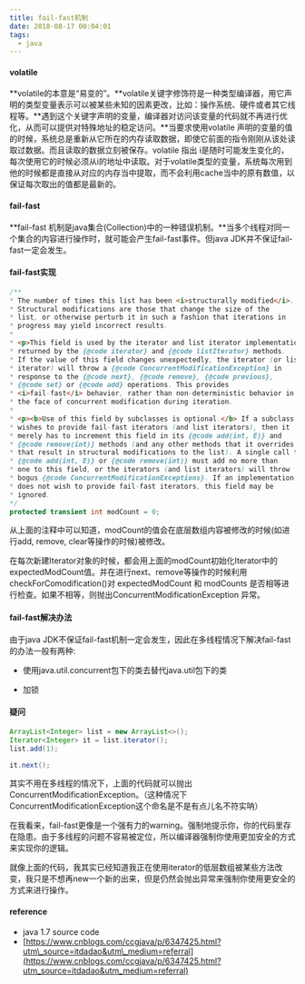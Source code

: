 ```yaml
---
title: fail-fast机制
date: 2018-08-17 00:04:01
tags:
  - java
---
```


#### **volatile**

**volatile的本意是“易变的”。**volatile关键字修饰符是一种类型编译器，用它声明的类型变量表示可以被某些未知的因素更改，比如：操作系统、硬件或者其它线程等。**遇到这个关键字声明的变量，编译器对访问该变量的代码就不再进行优化，从而可以提供对特殊地址的稳定访问。**当要求使用volatile 声明的变量的值的时候，系统总是重新从它所在的内存读取数据，即使它前面的指令刚刚从该处读取过数据。而且读取的数据立刻被保存。volatile 指出 i是随时可能发生变化的，每次使用它的时候必须从i的地址中读取。对于volatile类型的变量，系统每次用到他的时候都是直接从对应的内存当中提取，而不会利用cache当中的原有数值，以保证每次取出的值都是最新的。

#### fail-fast

**fail-fast 机制是java集合\(Collection\)中的一种错误机制。**当多个线程对同一个集合的内容进行操作时，就可能会产生fail-fast事件。但java JDK并不保证fail-fast一定会发生。

#### fail-fast实现

```java
/**
* The number of times this list has been <i>structurally modified</i>.
* Structural modifications are those that change the size of the
* list, or otherwise perturb it in such a fashion that iterations in
* progress may yield incorrect results.
*
* <p>This field is used by the iterator and list iterator implementation
* returned by the {@code iterator} and {@code listIterator} methods.
* If the value of this field changes unexpectedly, the iterator (or list
* iterator) will throw a {@code ConcurrentModificationException} in
* response to the {@code next}, {@code remove}, {@code previous},
* {@code set} or {@code add} operations. This provides
* <i>fail-fast</i> behavior, rather than non-deterministic behavior in
* the face of concurrent modification during iteration.
*
* <p><b>Use of this field by subclasses is optional.</b> If a subclass
* wishes to provide fail-fast iterators (and list iterators), then it
* merely has to increment this field in its {@code add(int, E)} and
* {@code remove(int)} methods (and any other methods that it overrides
* that result in structural modifications to the list). A single call to
* {@code add(int, E)} or {@code remove(int)} must add no more than
* one to this field, or the iterators (and list iterators) will throw
* bogus {@code ConcurrentModificationExceptions}. If an implementation
* does not wish to provide fail-fast iterators, this field may be
* ignored.
*/
protected transient int modCount = 0;
```

从上面的注释中可以知道，modCount的值会在底层数组内容被修改的时候(如进行add, remove, clear等操作的时候)被修改。

在每次新建Iterator对象的时候，都会用上面的modCount初始化Iterator中的expectedModCount值。并在进行next、remove等操作的时候利用checkForComodification\(\)对 expectedModCount 和 modCounts 是否相等进行检查。如果不相等，则抛出ConcurrentModificationException 异常。

#### fail-fast解决办法

由于java JDK不保证fail-fast机制一定会发生，因此在多线程情况下解决fail-fast的办法一般有两种:

* 使用java.util.concurrent包下的类去替代java.util包下的类

* 加锁

#### 疑问

```java
ArrayList<Integer> list = new ArrayList<>();
Iterator<Integer> it = list.iterator();
list.add(1);

it.next();
```

其实不用在多线程的情况下，上面的代码就可以抛出ConcurrentModificationException。（这种情况下ConcurrentModificationException这个命名是不是有点儿名不符实呐）

在我看来，fail-fast更像是一个强有力的warning。强制地提示你，你的代码里存在隐患。由于多线程的问题不容易被定位，所以编译器强制你使用更加安全的方式来实现你的逻辑。

就像上面的代码，我其实已经知道我正在使用iterator的低层数组被某些方法改变，我只是不想再new一个新的出来，但是仍然会抛出异常来强制你使用更安全的方式来进行操作。

#### reference

* java 1.7 source code
* [https://www.cnblogs.com/ccgjava/p/6347425.html?utm\_source=itdadao&utm\_medium=referral](https://www.cnblogs.com/ccgjava/p/6347425.html?utm_source=itdadao&utm_medium=referral)
